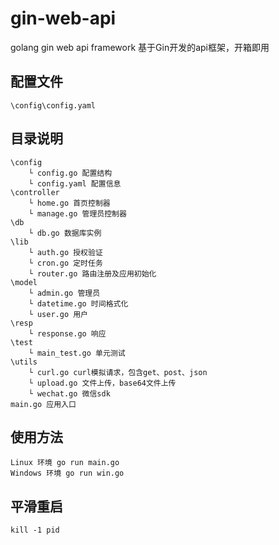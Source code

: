 # gin-web-api
golang gin web api framework 基于Gin开发的api框架，开箱即用

## 配置文件
```text
\config\config.yaml
```
## 目录说明
```text
\config
    └ config.go 配置结构
    └ config.yaml 配置信息
\controller
    └ home.go 首页控制器
    └ manage.go 管理员控制器
\db
    └ db.go 数据库实例
\lib
    └ auth.go 授权验证
    └ cron.go 定时任务
    └ router.go 路由注册及应用初始化
\model
    └ admin.go 管理员
    └ datetime.go 时间格式化
    └ user.go 用户
\resp
    └ response.go 响应
\test
    └ main_test.go 单元测试
\utils
    └ curl.go curl模拟请求，包含get、post、json
    └ upload.go 文件上传，base64文件上传
    └ wechat.go 微信sdk
main.go 应用入口
```
## 使用方法
```text
Linux 环境 go run main.go
Windows 环境 go run win.go
```
## 平滑重启
```text
kill -1 pid
```
